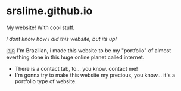 <h1> srslime.github.io </h1>

My website! With cool stuff.

*I dont know how i did this website, but its up!*

:brazil: I'm Brazilian, i made this website to be my "portfolio" of almost everthing done in this huge online planet called internet.
- There is a contact tab, to... you know. contact me! 
- I'm gonna try to make this website my precious, you know... it's a portfolio type of website.
